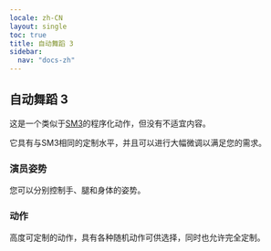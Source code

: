 ```yaml
---
locale: zh-CN
layout: single
toc: true
title: 自动舞蹈 3
sidebar:
  nav: "docs-zh"
---
```

## 自动舞蹈 3
这是一个类似于[SM3](sm3_motion.md)的程序化动作，但没有不适宜内容。

它具有与SM3相同的定制水平，并且可以进行大幅微调以满足您的需求。

### 演员姿势
您可以分别控制手、腿和身体的姿势。

### 动作
高度可定制的动作，具有各种随机动作可供选择，同时也允许完全定制。